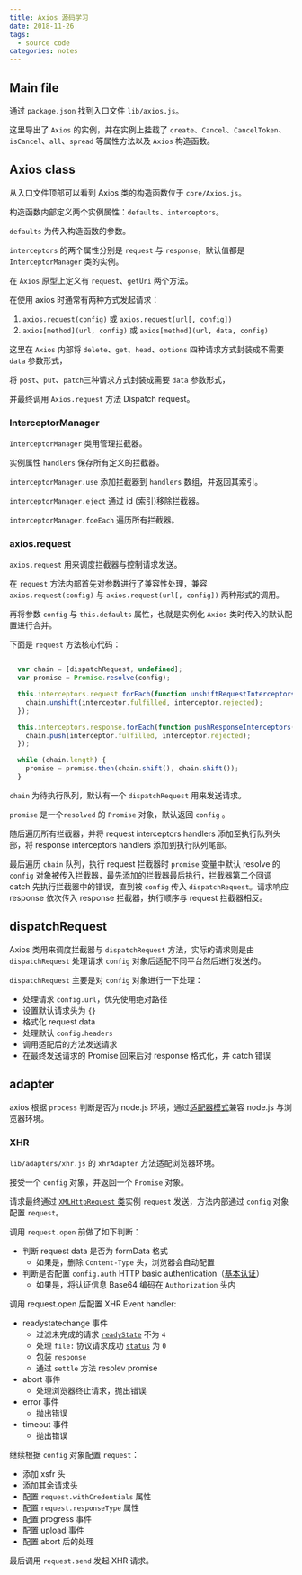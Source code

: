 ```yaml
---
title: Axios 源码学习
date: 2018-11-26
tags: 
  - source code
categories: notes
---
```



## Main file

通过 `package.json` 找到入口文件 `lib/axios.js`。

这里导出了 `Axios` 的实例，并在实例上挂载了 `create`、`Cancel`、`CancelToken`、`isCancel`、`all`、`spread` 等属性方法以及  `Axios` 构造函数。





## Axios class

从入口文件顶部可以看到 Axios 类的构造函数位于 `core/Axios.js`。



构造函数内部定义两个实例属性：`defaults`、`interceptors`。

`defaults` 为传入构造函数的参数。 

`interceptors` 的两个属性分别是 `request` 与 `response`，默认值都是 `InterceptorManager` 类的实例。



在 `Axios` 原型上定义有 `request`、`getUri` 两个方法。



在使用 axios 时通常有两种方式发起请求：

1.  `axios.request(config)` 或 `axios.request(url[, config])`
2. `axios[method](url, config)` 或 `axios[method](url, data, config)`



这里在 `Axios` 内部将 `delete`、`get`、`head`、`options` 四种请求方式封装成不需要 `data` 参数形式，

将 `post`、`put`、`patch`三种请求方式封装成需要 `data` 参数形式，

并最终调用 `Axios.request` 方法 Dispatch request。





### InterceptorManager

`InterceptorManager` 类用管理拦截器。

实例属性 `handlers` 保存所有定义的拦截器。

`interceptorManager.use` 添加拦截器到 `handlers` 数组，并返回其索引。

`interceptorManager.eject` 通过 id (索引)移除拦截器。

`interceptorManager.foeEach` 遍历所有拦截器。





### axios.request

`axios.request` 用来调度拦截器与控制请求发送。

在 `request` 方法内部首先对参数进行了兼容性处理，兼容 `axios.request(config)`  与 `axios.request(url[, config])` 两种形式的调用。

再将参数 `config` 与 `this.defaults`  属性，也就是实例化 `Axios` 类时传入的默认配置进行合并。



下面是 `request` 方法核心代码：

```javascript

  var chain = [dispatchRequest, undefined];
  var promise = Promise.resolve(config);

  this.interceptors.request.forEach(function unshiftRequestInterceptors(interceptor) {
    chain.unshift(interceptor.fulfilled, interceptor.rejected);
  });

  this.interceptors.response.forEach(function pushResponseInterceptors(interceptor) {
    chain.push(interceptor.fulfilled, interceptor.rejected);
  });

  while (chain.length) {
    promise = promise.then(chain.shift(), chain.shift());
  }
```

 `chain` 为待执行队列，默认有一个 `dispatchRequest` 用来发送请求。

`promise` 是一个`resolved` 的 `Promise` 对象，默认返回 `config`  。



随后遍历所有拦截器，并将 request interceptors handlers 添加至执行队列头部，将 response interceptors handlers 添加到执行队列尾部。



最后遍历 `chain` 队列，执行 request 拦截器时 `promise` 变量中默认 resolve 的 `config` 对象被传入拦截器，最先添加的拦截器最后执行，拦截器第二个回调 catch 先执行拦截器中的错误，直到被 `config` 传入 `dispatchRequest`。请求响应 response 依次传入 response 拦截器，执行顺序与 request 拦截器相反。





## dispatchRequest

Axios 类用来调度拦截器与 `dispatchRequest` 方法，实际的请求则是由 `dispatchRequest` 处理请求 `config` 对象后适配不同平台然后进行发送的。



`dispatchRequest` 主要是对 `config` 对象进行一下处理：

- 处理请求 `config.url`，优先使用绝对路径
- 设置默认请求头为 `{}`
- 格式化 request data
- 处理默认 `config.headers` 
- 调用适配后的方法发送请求
- 在最终发送请求的 Promise 回来后对 response 格式化，并 catch 错误





## adapter

axios 根据 `process` 判断是否为 node.js 环境，通过[适配器模式](https://zh.wikipedia.org/zh-hans/%E9%80%82%E9%85%8D%E5%99%A8%E6%A8%A1%E5%BC%8F)兼容 node.js 与浏览器环境。



### XHR

`lib/adapters/xhr.js` 的 `xhrAdapter` 方法适配浏览器环境。

接受一个 `config` 对象，并返回一个 `Promise` 对象。

请求最终通过 [`XMLHttpRequest` 类](https://developer.mozilla.org/zh-CN/docs/Web/API/XMLHttpRequest)实例 `request` 发送，方法内部通过 `config` 对象配置 `request`。



调用 `request.open` 前做了如下判断：

- 判断 request data 是否为 formData 格式
  - 如果是，删除 `Content-Type` 头，浏览器会自动配置
- 判断是否配置 `config.auth` HTTP basic authentication（[基本认证](https://zh.wikipedia.org/wiki/HTTP%E5%9F%BA%E6%9C%AC%E8%AE%A4%E8%AF%81)）
  - 如果是，将认证信息 Base64 编码在 `Authorization` 头内



调用 request.open 后配置 XHR Event handler:

- readystatechange 事件
  - 过滤未完成的请求 [`readyState`](https://developer.mozilla.org/zh-CN/docs/Web/API/XMLHttpRequest/readyState) 不为 `4`
  - 处理 `file:` 协议请求成功 [`status`](https://developer.mozilla.org/zh-CN/docs/Web/API/XMLHttpRequest/status) 为 `0`
  - 包装 `response`
  - 通过 `settle` 方法  resolev promise
- abort 事件
  - 处理浏览器终止请求，抛出错误
- error 事件
  - 抛出错误
- timeout 事件
  - 抛出错误



继续根据 `config` 对象配置 `request`：

- 添加 xsfr 头
- 添加其余请求头
- 配置 `request.withCredentials` 属性
- 配置 `request.responseType` 属性
- 配置 progress 事件
- 配置 upload 事件
- 配置 abort 后的处理



最后调用 `request.send` 发起 XHR 请求。